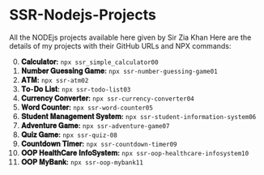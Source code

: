 # SSR-Nodejs-Projects
All the NODEjs projects available here given by Sir Zia Khan
Here are the details of my projects with their GitHub URLs and NPX commands:

00. **𝐂𝐚𝐥𝐜𝐮𝐥𝐚𝐭𝐨𝐫:**  `npx ssr_simple_calculator00`
01. **𝐍𝐮𝐦𝐛𝐞𝐫 𝐆𝐮𝐞𝐬𝐬𝐢𝐧𝐠 𝐆𝐚𝐦𝐞:** `npx ssr-number-guessing-game01`
02. **𝐀𝐓𝐌:** `npx ssr-atm02`
03. **𝐓𝐨-𝐃𝐨 𝐋𝐢𝐬𝐭:** `npx ssr-todo-list03`
04. **𝐂𝐮𝐫𝐫𝐞𝐧𝐜𝐲 𝐂𝐨𝐧𝐯𝐞𝐫𝐭𝐞𝐫:**  `npx ssr-currency-converter04`
05. **𝐖𝐨𝐫𝐝 𝐂𝐨𝐮𝐧𝐭𝐞𝐫:** `npx ssr-word-counter05`
06. **𝐒𝐭𝐮𝐝𝐞𝐧𝐭 𝐌𝐚𝐧𝐚𝐠𝐞𝐦𝐞𝐧𝐭 𝐒𝐲𝐬𝐭𝐞𝐦:** `npx ssr-student-information-system06`
07. **𝐀𝐝𝐯𝐞𝐧𝐭𝐮𝐫𝐞 𝐆𝐚𝐦𝐞:** `npx ssr-adventure-game07`
08. **𝐐𝐮𝐢𝐳 𝐆𝐚𝐦𝐞:** `npx ssr-quiz-08`
09. **𝐂𝐨𝐮𝐧𝐭𝐝𝐨𝐰𝐧 𝐓𝐢𝐦𝐞𝐫:**  `npx ssr-countdown-timer09`
10. **𝐎𝐎𝐏 𝐇𝐞𝐚𝐥𝐭𝐡𝐂𝐚𝐫𝐞 𝐈𝐧𝐟𝐨𝐒𝐲𝐬𝐭𝐞𝐦:** `npx ssr-oop-healthcare-infosystem10`
11. **𝐎𝐎𝐏 𝐌𝐲𝐁𝐚𝐧𝐤:** `npx ssr-oop-mybank11`

